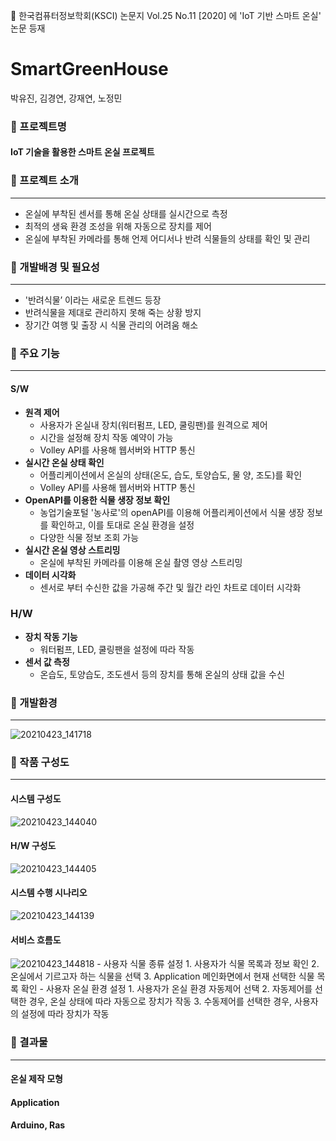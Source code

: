 :pencil: 한국컴퓨터정보학회(KSCI) 논문지 Vol.25 No.11 [2020] 에 'IoT 기반 스마트 온실' 논문 등재

# SmartGreenHouse
박유진, 김경연, 강재연, 노정민

### 🌱 프로젝트명
#### IoT 기술을 활용한 스마트 온실 프로젝트

### :mag_right: 프로젝트 소개
--------------------------------------
- 온실에 부착된 센서를 통해 온실 상태를 실시간으로 측정
- 최적의 생육 환경 조성을 위해 자동으로 장치를 제어
- 온실에 부착된 카메라를 통해 언제 어디서나 반려 식물들의 상태를 확인 및 관리

### :mag_right: 개발배경 및 필요성
--------------------------------------
- '반려식물’ 이라는 새로운 트렌드 등장
- 반려식물을 제대로 관리하지 못해 죽는 상황 방지
- 장기간 여행 및 출장 시 식물 관리의 어려움 해소

### :mag_right: 주요 기능
--------------------------------------
#### S/W
- **원격 제어**
    - 사용자가 온실내 장치(워터펌프, LED, 쿨링팬)를 원격으로 제어
    - 시간을 설정해 장치 작동 예약이 가능
    - Volley API를 사용해 웹서버와 HTTP 통신
- **실시간 온실 상태 확인**
    - 어플리케이션에서 온실의 상태(온도, 습도, 토양습도, 물 양, 조도)를 확인
    - Volley API를 사용해 웹서버와 HTTP 통신
- **OpenAPI를 이용한 식물 생장 정보 확인**
    - 농업기술포털 '농사로'의 openAPI를 이용해 어플리케이션에서 식물 생장 정보를 확인하고, 이를 토대로 온실 환경을 설정
    - 다양한 식물 정보 조회 가능
- **실시간 온실 영상 스트리밍**
    - 온실에 부착된 카메라를 이용해 온실 촬영 영상 스트리밍
- **데이터 시각화**
    - 센서로 부터 수신한 값을 가공해 주간 및 월간 라인 차트로 데이터 시각화
### H/W
- **장치 작동 기능**
    - 워터펌프, LED, 쿨링팬을 설정에 따라 작동
- **센서 값 측정**
    - 온습도, 토양습도, 조도센서 등의 장치를 통해 온실의 상태 값을 수신
### :mag_right: 개발환경
--------------------------------------
![20210423_141718](https://user-images.githubusercontent.com/57751515/115823061-9f281b00-a440-11eb-8224-312746bbb636.png)
### :mag_right: 작품 구성도
--------------------------------------
#### 시스템 구성도
![20210423_144040](https://user-images.githubusercontent.com/57751515/115824105-68530480-a442-11eb-969a-9987b1afc717.png)
#### H/W 구성도
![20210423_144405](https://user-images.githubusercontent.com/57751515/115824134-756ff380-a442-11eb-9aac-aeae8548d3e8.png)
#### 시스템 수행 시나리오
![20210423_144139](https://user-images.githubusercontent.com/57751515/115824278-a8b28280-a442-11eb-9a60-0d17207ff7a3.png)
#### 서비스 흐름도
![20210423_144818](https://user-images.githubusercontent.com/57751515/115824497-f8914980-a442-11eb-8ad5-858419461997.png)
    - 사용자 식물 종류 설정
        1. 사용자가 식물 목록과 정보 확인
        2. 온실에서 기르고자 하는 식물을 선택
        3. Application 메인화면에서 현재 선택한 식물 목록 확인
     - 사용자 온실 환경 설정
        1. 사용자가 온실 환경 자동제어 선택
        2. 자동제어를 선택한 경우, 온실 상태에 따라 자동으로 장치가 작동
        3. 수동제어를 선택한 경우, 사용자의 설정에 따라 장치가 작동
### :mag_right: 결과물
--------------------------------------
#### 온실 제작 모형
#### Application
#### Arduino, Ras
